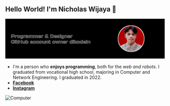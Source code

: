 ## Hello World! I'm Nicholas Wijaya 👋

![Nicholas Wijaya](img/banner.jpeg)

<!--
**dikodein/dikodein** is a ✨ _special_ ✨ repository because its `README.md` (this file) appears on your GitHub profile.

Here are some ideas to get you started:

- 🔭 I’m currently working on ...
- 🌱 I’m currently learning ...
- 👯 I’m looking to collaborate on ...
- 🤔 I’m looking for help with ...
- 💬 Ask me about ...
- 📫 How to reach me: ...
- 😄 Pronouns: ...
- ⚡ Fun fact: ...
-->

- I'm a person who **enjoys programming**, both for the _web and robots_. I graduated from vocational high school, majoring in Computer and Network Engineering. I graduated in 2022.
- [**Facebook**](https:facebook.com/nicholaswijayareal)
- [**Instagram**](https:instagram.com/nichlswy_)

  
  
![Computer](https://media4.giphy.com/media/v1.Y2lkPTc5MGI3NjExM3JseTFheGNvM2o0dnp4bGd0bngwejNpZ3I5MmsybHJ0YTFtczRsYiZlcD12MV9pbnRlcm5hbF9naWZfYnlfaWQmY3Q9Zw/10arlAx4rI0xHO/giphy.gif)

